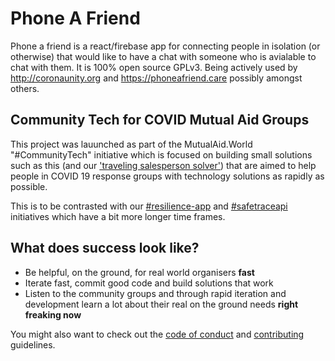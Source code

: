# Phone A Friend 

Phone a friend is a react/firebase app for connecting people in isolation (or otherwise) that would like to have a chat with someone who is avialable to chat with them. It is 100% open source GPLv3. Being actively used by http://coronaunity.org and https://phoneafriend.care possibly amongst others. 


## Community Tech for COVID Mutual Aid Groups

This project was lauunched as part of the MutualAid.World "#CommunityTech" initiative which is focused on building small solutions such as this (and our ['traveling salesperson solver'](https://github.com/factn/communitytech-tsp-frontend)) that are aimed to help people in COVID 19 response groups with technology solutions as rapidly as possible.

This is to be contrasted with our [#resilience-app](https://github.com/factn/resilience-app) and [#safetraceapi](https://github.com/factn/safetraceapi) initiatives which have a bit more longer time frames.

## What does success look like? 

- Be helpful, on the ground, for real world organisers **fast**
- Iterate fast, commit good code and build solutions that work
- Listen to the community groups and through rapid iteration and development learn a lot about their real on the ground needs **right freaking now**

You might also want to check out the [code of conduct] and [contributing] guidelines.

[code of conduct]: /CODE_OF_CONDUCT.md
[contributing]: /CONTRIBUTING.md

